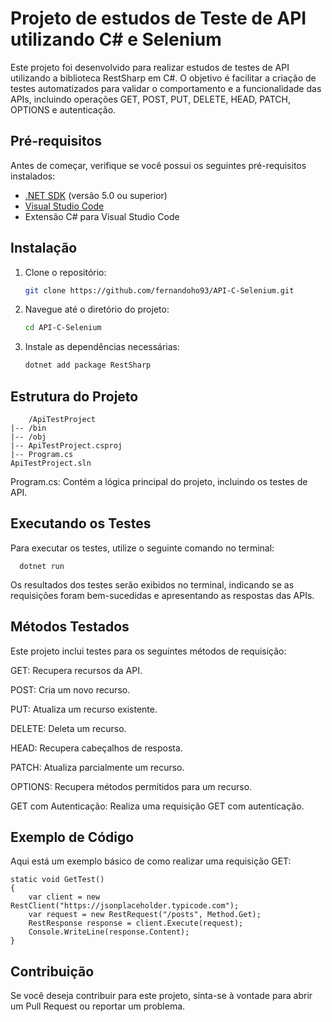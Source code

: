 # Projeto de estudos de Teste de API utilizando C# e Selenium

Este projeto foi desenvolvido para realizar estudos de testes de API utilizando a biblioteca RestSharp em C#. O objetivo é facilitar a criação de testes automatizados para validar o comportamento e a funcionalidade das APIs, incluindo operações GET, POST, PUT, DELETE, HEAD, PATCH, OPTIONS e autenticação.

## Pré-requisitos

Antes de começar, verifique se você possui os seguintes pré-requisitos instalados:

- [.NET SDK](https://dotnet.microsoft.com/download) (versão 5.0 ou superior)
- [Visual Studio Code](https://code.visualstudio.com/)
- Extensão C# para Visual Studio Code

## Instalação

1. Clone o repositório:

   ```bash
   git clone https://github.com/fernandoho93/API-C-Selenium.git

2. Navegue até o diretório do projeto:

    ```bash
    cd API-C-Selenium

3. Instale as dependências necessárias:
    ```bash
    dotnet add package RestSharp

    
## Estrutura do Projeto

        /ApiTestProject
    |-- /bin
    |-- /obj
    |-- ApiTestProject.csproj
    |-- Program.cs
    ApiTestProject.sln


Program.cs: Contém a lógica principal do projeto, incluindo os testes de API.

## Executando os Testes
Para executar os testes, utilize o seguinte comando no terminal:


      dotnet run

Os resultados dos testes serão exibidos no terminal, indicando se as requisições foram bem-sucedidas e apresentando as respostas das APIs.

## Métodos Testados
Este projeto inclui testes para os seguintes métodos de requisição:

GET: Recupera recursos da API.

POST: Cria um novo recurso.

PUT: Atualiza um recurso existente.

DELETE: Deleta um recurso.

HEAD: Recupera cabeçalhos de resposta.

PATCH: Atualiza parcialmente um recurso.

OPTIONS: Recupera métodos permitidos para um recurso.

GET com Autenticação: Realiza uma requisição GET com autenticação.

## Exemplo de Código
Aqui está um exemplo básico de como realizar uma requisição GET:

    static void GetTest()
    {
        var client = new RestClient("https://jsonplaceholder.typicode.com");
        var request = new RestRequest("/posts", Method.Get);
        RestResponse response = client.Execute(request);
        Console.WriteLine(response.Content);
    }


## Contribuição
Se você deseja contribuir para este projeto, sinta-se à vontade para abrir um Pull Request ou reportar um problema.
